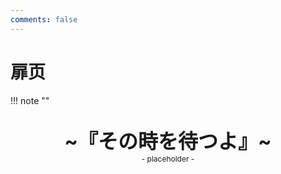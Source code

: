 ```yaml
---
comments: false
---
```


# 扉页

!!! note ""
    <br><br>
    <div align="center" style="font-size:32px;font-weight:bold">
        ~『その時を待つよ』~
    </div>
    <div align="center" style="font-size:12px">
        - placeholder -
    </div>
    <br><br><br>
